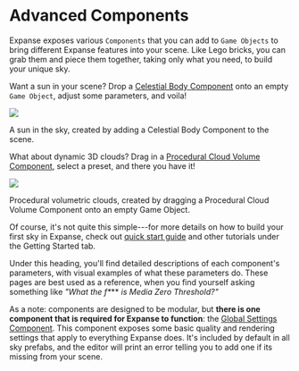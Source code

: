 # Advanced Components

Expanse exposes various `Components` that you can add to `Game Objects` to bring different Expanse features into your scene. Like Lego bricks, you can grab them and piece them together, taking only what you need, to build your unique sky.

Want a sun in your scene? Drop a [Celestial Body Component](editor/blocks/celestial_body_block.md) onto an empty `Game Object`, adjust some parameters, and voila!

<div class="img-block">
    <div class="img-row">
        <div class="img-col"><img src="img/celestial_bodies/angular_radius_2.jpg"/></div>
    </div>
    <p>A sun in the sky, created by adding a Celestial Body Component to the scene.</p>
</div>

What about dynamic 3D clouds? Drag in a [Procedural Cloud Volume Component](editor/blocks/procedural_cloud_volume_block.md), select a preset, and there you have it!

<div class="img-block">
    <div class="img-row">
        <div class="img-col"><img src="img/1-7-0/clouds_1.jpg"/></div>
    </div>
    <p>Procedural volumetric clouds, created by dragging a Procedural Cloud Volume Component onto an empty Game Object.</p>
</div>

Of course, it's not quite this simple---for more details on how to build your first sky in Expanse, check out [quick start guide](quickstart/quickstart.md) and other tutorials under the Getting Started tab.

Under this heading, you'll find detailed descriptions of each component's parameters, with visual examples of what these parameters do. These pages are best used as a reference, when you find yourself asking something like *"What the f\**** *is Media Zero Threshold?"*

As a note: components are designed to be modular, but **there is one component that is required for Expanse to function**: the [Global Settings Component](editor/blocks/global_settings.md). This component exposes some basic quality and rendering settings that apply to everything Expanse does. It's included by default in all sky prefabs, and the editor will print an error telling you to add one if its missing from your scene.